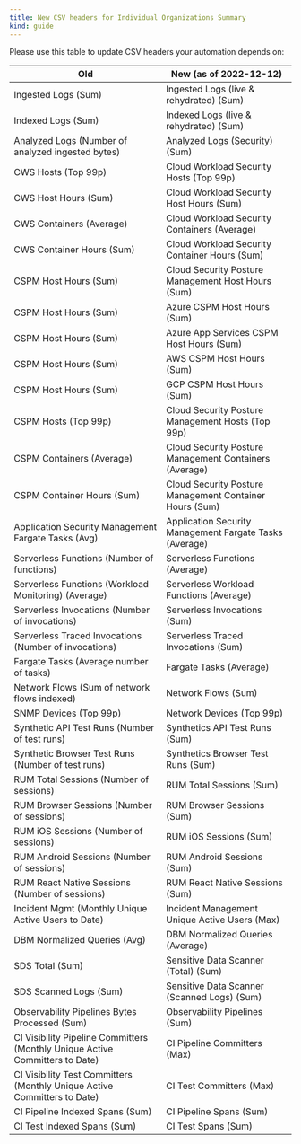 ```yaml
---
title: New CSV headers for Individual Organizations Summary
kind: guide
---
```


Please use this table to update CSV headers your automation depends on:

|Old | New (as of 2022-12-12)|
|----| ----------------------|
|Ingested Logs (Sum) | Ingested Logs (live & rehydrated) (Sum)|
|Indexed Logs (Sum) | Indexed Logs (live & rehydrated) (Sum)|
|Analyzed Logs (Number of analyzed ingested bytes) | Analyzed Logs (Security) (Sum)|
|CWS Hosts (Top 99p) | Cloud Workload Security Hosts (Top 99p)|
|CWS Host Hours (Sum) | Cloud Workload Security Host Hours (Sum)|
|CWS Containers (Average) | Cloud Workload Security Containers (Average)|
|CWS Container Hours (Sum) | Cloud Workload Security Container Hours (Sum)|
|CSPM Host Hours (Sum) | Cloud Security Posture Management Host Hours (Sum)|
|CSPM Host Hours (Sum) | Azure CSPM Host Hours (Sum)|
|CSPM Host Hours (Sum) | Azure App Services CSPM Host Hours (Sum)|
|CSPM Host Hours (Sum) | AWS CSPM Host Hours (Sum)|
|CSPM Host Hours (Sum) | GCP CSPM Host Hours (Sum)|
|CSPM Hosts (Top 99p) | Cloud Security Posture Management Hosts (Top 99p)|
|CSPM Containers (Average) | Cloud Security Posture Management Containers (Average)|
|CSPM Container Hours (Sum) | Cloud Security Posture Management Container Hours (Sum)|
|Application Security Management Fargate Tasks (Avg) | Application Security Management Fargate Tasks (Average)|
|Serverless Functions (Number of functions) | Serverless Functions (Average)|
|Serverless Functions (Workload Monitoring) (Average) | Serverless Workload Functions (Average)|
|Serverless Invocations (Number of invocations) | Serverless Invocations (Sum)|
|Serverless Traced Invocations (Number of invocations) | Serverless Traced Invocations (Sum)|
|Fargate Tasks (Average number of tasks) | Fargate Tasks (Average)|
|Network Flows (Sum of network flows indexed) | Network Flows (Sum)|
|SNMP Devices (Top 99p) | Network Devices (Top 99p)|
|Synthetic API Test Runs (Number of test runs) | Synthetics API Test Runs (Sum)|
|Synthetic Browser Test Runs (Number of test runs) | Synthetics Browser Test Runs (Sum)|
|RUM Total Sessions (Number of sessions) | RUM Total Sessions (Sum)|
|RUM Browser Sessions (Number of sessions) | RUM Browser Sessions (Sum)|
|RUM iOS Sessions (Number of sessions) | RUM iOS Sessions (Sum)|
|RUM Android Sessions (Number of sessions) | RUM Android Sessions (Sum)|
|RUM React Native Sessions (Number of sessions) | RUM React Native Sessions (Sum)|
|Incident Mgmt (Monthly Unique Active Users to Date) | Incident Management Unique Active Users (Max)|
|DBM Normalized Queries (Avg) | DBM Normalized Queries (Average)|
|SDS Total (Sum) | Sensitive Data Scanner (Total) (Sum)|
|SDS Scanned Logs (Sum) | Sensitive Data Scanner (Scanned Logs) (Sum)|
|Observability Pipelines Bytes Processed (Sum) | Observability Pipelines (Sum)|
|CI Visibility Pipeline Committers (Monthly Unique Active Committers to Date) | CI Pipeline Committers (Max)|
|CI Visibility Test Committers (Monthly Unique Active Committers to Date) | CI Test Committers (Max)|
|CI Pipeline Indexed Spans (Sum) | CI Pipeline Spans (Sum)|
|CI Test Indexed Spans (Sum) | CI Test Spans (Sum)|